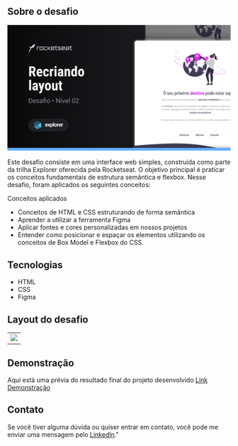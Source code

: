 <a name="readme-top"></a>

## Sobre o desafio
![preview](.github/preview..png)

Este desafio consiste em uma interface web simples, construída como parte da trilha Explorer oferecida pela Rocketseat.
O objetivo principal é praticar os conceitos fundamentais de estrutura semântica e flexbox. Nesse desafio, 
foram aplicados os seguintes conceitos:

Conceitos aplicados
* Conceitos de HTML e CSS estruturando de forma semântica
* Aprender a utilizar a ferramenta Figma
* Aplicar fontes e cores personalizadas em nossos projetos
* Entender como posicionar e espaçar os elementos utilizando os conceitos de Box Model e Flexbox do CSS.

 ## Tecnologias
- HTML
- CSS
- Figma

  
## Layout do desafio
<table>
  <tr>
    <td><img src=".github/screen(1).png"></td>
  </tr>   
</table>


## Demonstração
Aqui está uma prévia do resultado final do projeto desenvolvido
[Link Demonstração](https://rs-ferreira.github.io/Flutuar.com/)


## Contato
Se você tiver alguma dúvida ou quiser entrar em contato, você pode me enviar uma mensagem pelo
[LinkedIn](https://www.linkedin.com/in/ronaldosf)."
